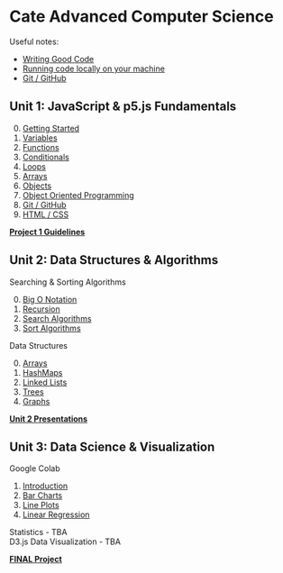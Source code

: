 # Cate Advanced Computer Science

Useful notes:
* [Writing Good Code](assets/codestyle.md)  
* [Running code locally on your machine](assets/local.md)
* [Git / GitHub](unit1/8-Git/README.md)
## Unit 1: JavaScript & p5.js Fundamentals
0. [Getting Started](unit1/0-Getting%20Started/README.md)
1. [Variables](unit1/1-Variables/README.md)
2. [Functions](unit1/2-Functions/README.md)
3. [Conditionals](unit1/3-Conditionals/README.md)
4. [Loops](unit1/4-Loops/README.md)
5. [Arrays](unit1/5-Arrays/README.md)
6. [Objects](unit1/6-Objects/README.md)
7. [Object Oriented Programming](unit1/7-OOP/README.md)
8. [Git / GitHub](unit1/8-Git/README.md)
9. [HTML / CSS](unit1/9-HTML/README.md)

**[Project 1 Guidelines](unit1/project/README.md)**


## Unit 2: Data Structures & Algorithms

Searching & Sorting Algorithms  

0. [Big O Notation](unit2/algorithms/0-BigO/README.md)
1. [Recursion](unit2/algorithms/1-Recursion/README.md)
2. [Search Algorithms](unit2/algorithms/2-Search/README.md)
3. [Sort Algorithms](unit2/algorithms/3-Sort/README.md)

Data Structures 

0. [Arrays](unit2/data_structures/0-Arrays/README.md)
1. [HashMaps](unit2/data_structures/1-HashMap/README.md)
2. [Linked Lists](unit2/data_structures/2-LinkedLists/README.md)
3. [Trees](unit2/data_structures/3-Trees/README.md)
4. [Graphs](unit2/data_structures/4-Graphs/README.md)

**[Unit 2 Presentations](unit2/data_structures/presentation.md)**  

## Unit 3: Data Science & Visualization

Google Colab  

1. [Introduction](https://colab.research.google.com/drive/1xGiQ-AUadCCODYSoPjYrAYO8J29fdzkC?usp=sharing)
2. [Bar Charts](https://colab.research.google.com/drive/14l-Z1BP9geZn_dD7uc9Pd35ulof2B1M_?usp=sharing)
3. [Line Plots](https://colab.research.google.com/drive/1NzQA3l-b9qyqNdey9psBdgwPPhIu6flZ?usp=sharing)
4. [Linear Regression](https://colab.research.google.com/drive/1W5LMu_xFqLVBnwkRphU7-e9vpl5lMK2_?usp=sharing)

Statistics - TBA  
D3.js Data Visualization - TBA  

**[FINAL Project](unit3/project/README.md)**
